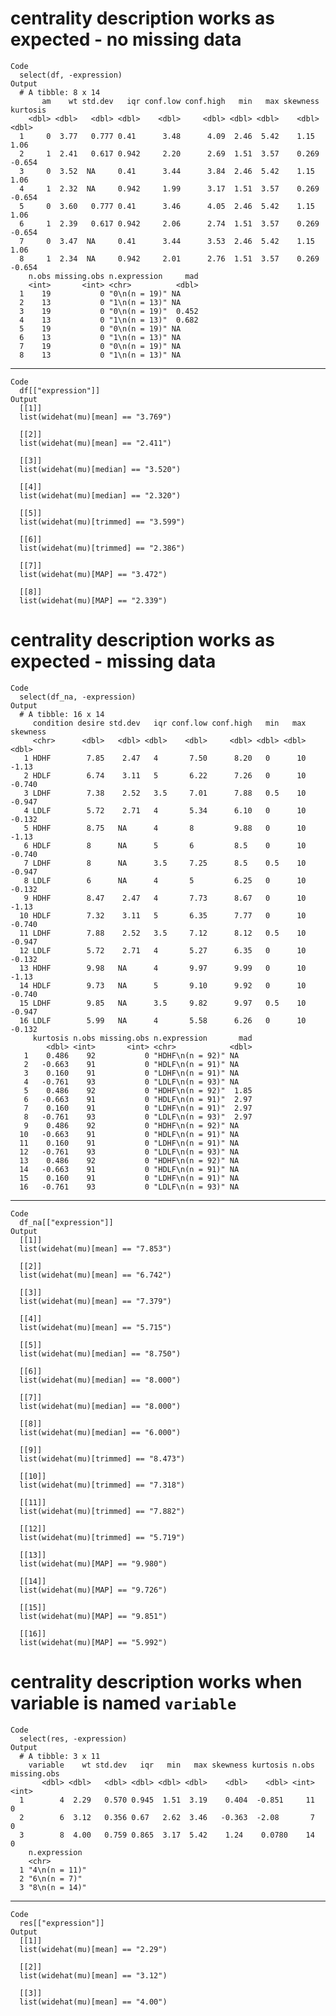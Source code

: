 # centrality description works as expected - no missing data

    Code
      select(df, -expression)
    Output
      # A tibble: 8 x 14
           am    wt std.dev   iqr conf.low conf.high   min   max skewness kurtosis
        <dbl> <dbl>   <dbl> <dbl>    <dbl>     <dbl> <dbl> <dbl>    <dbl>    <dbl>
      1     0  3.77   0.777 0.41      3.48      4.09  2.46  5.42    1.15     1.06 
      2     1  2.41   0.617 0.942     2.20      2.69  1.51  3.57    0.269   -0.654
      3     0  3.52  NA     0.41      3.44      3.84  2.46  5.42    1.15     1.06 
      4     1  2.32  NA     0.942     1.99      3.17  1.51  3.57    0.269   -0.654
      5     0  3.60   0.777 0.41      3.46      4.05  2.46  5.42    1.15     1.06 
      6     1  2.39   0.617 0.942     2.06      2.74  1.51  3.57    0.269   -0.654
      7     0  3.47  NA     0.41      3.44      3.53  2.46  5.42    1.15     1.06 
      8     1  2.34  NA     0.942     2.01      2.76  1.51  3.57    0.269   -0.654
        n.obs missing.obs n.expression     mad
        <int>       <int> <chr>          <dbl>
      1    19           0 "0\n(n = 19)" NA    
      2    13           0 "1\n(n = 13)" NA    
      3    19           0 "0\n(n = 19)"  0.452
      4    13           0 "1\n(n = 13)"  0.682
      5    19           0 "0\n(n = 19)" NA    
      6    13           0 "1\n(n = 13)" NA    
      7    19           0 "0\n(n = 19)" NA    
      8    13           0 "1\n(n = 13)" NA    

---

    Code
      df[["expression"]]
    Output
      [[1]]
      list(widehat(mu)[mean] == "3.769")
      
      [[2]]
      list(widehat(mu)[mean] == "2.411")
      
      [[3]]
      list(widehat(mu)[median] == "3.520")
      
      [[4]]
      list(widehat(mu)[median] == "2.320")
      
      [[5]]
      list(widehat(mu)[trimmed] == "3.599")
      
      [[6]]
      list(widehat(mu)[trimmed] == "2.386")
      
      [[7]]
      list(widehat(mu)[MAP] == "3.472")
      
      [[8]]
      list(widehat(mu)[MAP] == "2.339")
      

# centrality description works as expected - missing data

    Code
      select(df_na, -expression)
    Output
      # A tibble: 16 x 14
         condition desire std.dev   iqr conf.low conf.high   min   max skewness
         <chr>      <dbl>   <dbl> <dbl>    <dbl>     <dbl> <dbl> <dbl>    <dbl>
       1 HDHF        7.85    2.47   4       7.50      8.20   0      10   -1.13 
       2 HDLF        6.74    3.11   5       6.22      7.26   0      10   -0.740
       3 LDHF        7.38    2.52   3.5     7.01      7.88   0.5    10   -0.947
       4 LDLF        5.72    2.71   4       5.34      6.10   0      10   -0.132
       5 HDHF        8.75   NA      4       8         9.88   0      10   -1.13 
       6 HDLF        8      NA      5       6         8.5    0      10   -0.740
       7 LDHF        8      NA      3.5     7.25      8.5    0.5    10   -0.947
       8 LDLF        6      NA      4       5         6.25   0      10   -0.132
       9 HDHF        8.47    2.47   4       7.73      8.67   0      10   -1.13 
      10 HDLF        7.32    3.11   5       6.35      7.77   0      10   -0.740
      11 LDHF        7.88    2.52   3.5     7.12      8.12   0.5    10   -0.947
      12 LDLF        5.72    2.71   4       5.27      6.35   0      10   -0.132
      13 HDHF        9.98   NA      4       9.97      9.99   0      10   -1.13 
      14 HDLF        9.73   NA      5       9.10      9.92   0      10   -0.740
      15 LDHF        9.85   NA      3.5     9.82      9.97   0.5    10   -0.947
      16 LDLF        5.99   NA      4       5.58      6.26   0      10   -0.132
         kurtosis n.obs missing.obs n.expression       mad
            <dbl> <int>       <int> <chr>            <dbl>
       1    0.486    92           0 "HDHF\n(n = 92)" NA   
       2   -0.663    91           0 "HDLF\n(n = 91)" NA   
       3    0.160    91           0 "LDHF\n(n = 91)" NA   
       4   -0.761    93           0 "LDLF\n(n = 93)" NA   
       5    0.486    92           0 "HDHF\n(n = 92)"  1.85
       6   -0.663    91           0 "HDLF\n(n = 91)"  2.97
       7    0.160    91           0 "LDHF\n(n = 91)"  2.97
       8   -0.761    93           0 "LDLF\n(n = 93)"  2.97
       9    0.486    92           0 "HDHF\n(n = 92)" NA   
      10   -0.663    91           0 "HDLF\n(n = 91)" NA   
      11    0.160    91           0 "LDHF\n(n = 91)" NA   
      12   -0.761    93           0 "LDLF\n(n = 93)" NA   
      13    0.486    92           0 "HDHF\n(n = 92)" NA   
      14   -0.663    91           0 "HDLF\n(n = 91)" NA   
      15    0.160    91           0 "LDHF\n(n = 91)" NA   
      16   -0.761    93           0 "LDLF\n(n = 93)" NA   

---

    Code
      df_na[["expression"]]
    Output
      [[1]]
      list(widehat(mu)[mean] == "7.853")
      
      [[2]]
      list(widehat(mu)[mean] == "6.742")
      
      [[3]]
      list(widehat(mu)[mean] == "7.379")
      
      [[4]]
      list(widehat(mu)[mean] == "5.715")
      
      [[5]]
      list(widehat(mu)[median] == "8.750")
      
      [[6]]
      list(widehat(mu)[median] == "8.000")
      
      [[7]]
      list(widehat(mu)[median] == "8.000")
      
      [[8]]
      list(widehat(mu)[median] == "6.000")
      
      [[9]]
      list(widehat(mu)[trimmed] == "8.473")
      
      [[10]]
      list(widehat(mu)[trimmed] == "7.318")
      
      [[11]]
      list(widehat(mu)[trimmed] == "7.882")
      
      [[12]]
      list(widehat(mu)[trimmed] == "5.719")
      
      [[13]]
      list(widehat(mu)[MAP] == "9.980")
      
      [[14]]
      list(widehat(mu)[MAP] == "9.726")
      
      [[15]]
      list(widehat(mu)[MAP] == "9.851")
      
      [[16]]
      list(widehat(mu)[MAP] == "5.992")
      

# centrality description works when variable is named `variable`

    Code
      select(res, -expression)
    Output
      # A tibble: 3 x 11
        variable    wt std.dev   iqr   min   max skewness kurtosis n.obs missing.obs
           <dbl> <dbl>   <dbl> <dbl> <dbl> <dbl>    <dbl>    <dbl> <int>       <int>
      1        4  2.29   0.570 0.945  1.51  3.19    0.404  -0.851     11           0
      2        6  3.12   0.356 0.67   2.62  3.46   -0.363  -2.08       7           0
      3        8  4.00   0.759 0.865  3.17  5.42    1.24    0.0780    14           0
        n.expression 
        <chr>        
      1 "4\n(n = 11)"
      2 "6\n(n = 7)" 
      3 "8\n(n = 14)"

---

    Code
      res[["expression"]]
    Output
      [[1]]
      list(widehat(mu)[mean] == "2.29")
      
      [[2]]
      list(widehat(mu)[mean] == "3.12")
      
      [[3]]
      list(widehat(mu)[mean] == "4.00")
      

